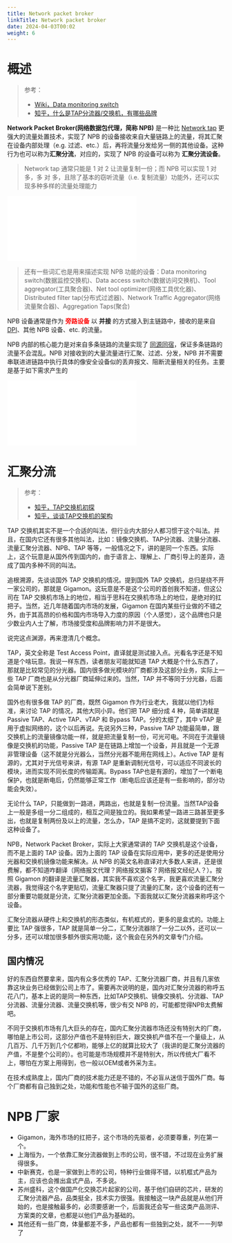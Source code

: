 ```yaml
---
title: Network packet broker
linkTitle: Network packet broker
date: 2024-04-03T00:02
weight: 6
---
```


# 概述

> 参考：
>
> - [Wiki，Data monitoring switch](https://en.wikipedia.org/wiki/Data_monitoring_switch)
> - [知乎，什么是TAP分流器/交换机，有哪些品牌](https://zhuanlan.zhihu.com/p/164828332)

**Network Packet Broker(网络数据包代理，简称 NPB)** 是一种比 [Network tap](/docs/7.信息安全/Network%20analysis/Network%20tap.md) 更强大的流量处置技术，实现了 NPB 的设备接收来自大量链路上的流量，将其汇聚在设备内部处理（e.g. 过滤、etc.）后，再将流量分发给另一侧的其他设备。这种行为也可以称为**汇聚分流**，对应的，实现了 NPB 的设备可以称为 **汇聚分流设备**。

> Network tap 通常只能是 1 对 2 让流量复制一份；而 NPB 可以实现 1 对 多，多 对 多，且除了基本的窃听流量（i.e. 复制流量）功能外，还可以实现多种多样的流量处理能力

![npb.excalidraw](Excalidraw/npb.excalidraw.md)

> 还有一些词汇也是用来描述实现 NPB 功能的设备：Data monitoring switch(数据监控交换机)、Data access switch(数据访问交换机)、Tool aggregator(工具聚合器)、Net tool optimizer(网络工具优化器)、Distributed filter tap(分布式过滤器)、Network Traffic Aggregator(网络流量聚合器)、Aggregation Taps(聚合)

NPB 设备通常是作为 <font color="#ff0000">**旁路设备**</font> 以 **并接** 的方式接入到主链路中，接收的是来自 [DPI](/docs/7.信息安全/Network%20analysis/DPI.md)、其他 NPB 设备、etc. 的流量。

NPB 内部的核心能力是对来自多条链路的流量实现了 [同源同宿](/docs/4.数据通信/同源同宿.md)，保证多条链路的流量不会混乱。NPB 对接收到的大量流量进行汇聚、过滤、分发，NPB 并不需要串联进进链路中执行具体的像安全设备似的丢弃报文、阻断流量相关的任务。主要是基于如下需求产生的

![why_we_need_npb.excalidraw|600](Excalidraw/why_we_need_npb.excalidraw.md)

# 汇聚分流

> 参考：
>
> - [知乎，TAP交换机初探](https://zhuanlan.zhihu.com/p/513767410)
> - [知乎，谈谈TAP交换机的架构](https://zhuanlan.zhihu.com/p/515058186)

TAP 交换机其实不是一个合适的叫法，但行业内大部分人都习惯于这个叫法。并且，在国内它还有很多其他叫法，比如：镜像交换机、TAP分流器、流量分流器、流量汇聚分流器、NPB、TAP 等等，一般情况之下，讲的是同一个东西。实际上，这个玩意是从国外传到国内的，由于语言上、理解上、厂商引导上的差异，造成了国内多种不同的叫法。

追根溯源，先谈谈国外 TAP 交换机的情况。提到国外 TAP 交换机，总归是绕不开一家公司的，那就是 Gigamon。这玩意是不是这个公司的首创我不知道，但这公司在 TAP 交换机市场上的地位，相当于思科在交换机市场上的地位，是绝对的扛把子。当然，近几年随着国内市场的发展，Gigamon 在国内某些行业做的不错之外，由于其高昂的价格和国内市场导入力度的原因（个人感觉），这个品牌也只是少数业内人士了解，市场接受度和品牌影响力并不是很大。

说完这点渊源，再来澄清几个概念。

TAP，英文全称是 Test Access Point，直译就是测试接入点。光看名字还是不知道是个啥玩意。我说一样东西，读者朋友可能就知道 TAP 大概是个什么东西了，那就是比较常见的分光器。国内很多做光模块的厂商都涉及这部分业务，实际上一些 TAP 厂商也是从分光器厂商延伸过来的。当然，TAP 并不等同于分光器，后面会简单说下差别。

国外也有很多做 TAP 的厂商，既然 Gigamon 作为行业老大，我就以他们为标准，来讨论 TAP 的情况，其他大同小异。他们把 TAP 细分成 4 种，简单讲就是 Passive TAP、Active TAP、vTAP 和 Bypass TAP。分的太细了，其中 vTAP 是用于虚拟网络的，这个以后再说。先说另外三种，Passive TAP 功能最简单，跟交换机上的流量镜像功能一样，就是把流量复制一份，可光可电。不同在于流量镜像是交换机的功能，Passive TAP 是在链路上增加一个设备，并且就是一个无源非管理设备（这不就是分光器么，当然分光器不能用在网线上）。Active TAP 是有源的，尤其对于光信号来讲，有源 TAP 是重新调制光信号，可以适应不同波长的模块，进而实现不同长度的传输距离。Bypass TAP也是有源的，增加了一个断电保护，也就是断电后，仍然能够正常工作（断电后应该还是有一些影响的，部分功能会失效）。

无论什么 TAP，只能做到一路进，两路出，也就是复制一份流量。当然TAP设备上一般是多组一分二组成的，相互之间是独立的。我如果希望一路进三路甚至更多出，也就是复制两份及以上的流量，怎么办，TAP 是搞不定的，这就要提到下面这种设备了。

NPB，Network Packet Broker，实际上大家通常讲的 TAP 交换机是这个设备，而不是上面的 TAP 设备。因为上面的 TAP 设备在实际应用中，更多的还是使用分光器和交换机镜像功能来解决。从 NPB 的英文名称直译对大多数人来讲，还是很费解，都不知道咋翻译（网络报文代理？网络报文掮客？网络报文经纪人？）。按照 Gigamon 的翻译是流量汇聚器，其实我不喜欢这个名字，我更喜欢流量汇聚分流器，我觉得这个名字更贴切，流量汇聚器只提了流量的汇聚，这个设备的还有一部分重要功能就是分流，汇聚分流器更加全面。下面我就以汇聚分流器来称呼这个设备。

汇聚分流器从硬件上和交换机的形态类似，有机框式的，更多的是盒式的。功能上要比 TAP 强很多，TAP 就是简单一分二，汇聚分流器除了一分二以外，还可以一分多，还可以增加很多额外很实用功能，这个我会在另外的文章专门介绍。

## 国内情况

好的东西自然要拿来，国内有众多优秀的 TAP、汇聚分流器厂商，并且有几家依靠这块业务已经做到公司上市了。需要再次说明的是，国内对汇聚分流器的称呼五花八门，基本上说的是同一种东西，比如TAP交换机、镜像交换机、分流器、TAP 分流器、流量分流器、流量交换机等，很少有交 NPB 的，可能都觉得NPB太费解吧。

不同于交换机市场有几大巨头的存在，国内汇聚分流器市场还没有特别大的厂商，哪怕是上市公司，这部分产值也不是特别巨大，跟交换机产值不在一个量级上，从几百万、几千万到几个亿都哟，能够上亿的就算比较大了（我讲的是汇聚分流器的产值，不是整个公司的）。也可能是市场规模并不是特别大，所以传统大厂看不上，哪怕在方案上用得到，也一般以OEM或者外采为主。

在技术成熟度上，国内厂商的技术能力还是不错的，不必盲从迷信于国外厂商。每个厂商都有自己独到之处，功能和性能也不输于国外的这些厂商。

# NPB 厂家

- Gigamon，海外市场的扛把子，这个市场的先驱者，必须要尊重，列在第一个。
- 上海恒为，一个依靠汇聚分流器做到上市的公司，很不错，不过现在业务扩展得很多。
- 中新赛克，也是一家做到上市的公司，特种行业做得不错，以机框式产品为主，应该也会推出盒式产品，不多说。
- 苏州盛科，这个做国产化交换芯片起家的公司，基于他们自研的芯片，研发的汇聚分流器产品，品类挺全，技术实力很强。我接触这一块产品就是从他们开始的，也是接触最多的，必须要感谢一个，后面我还会写一些这类产品测评、方案类的文章，也都是以他们产品为基础的。
- 其他还有一些厂商，体量都差不多，产品也都有一些独到之处，就不一一列举了
